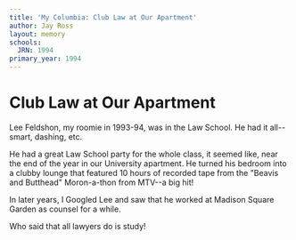 ```yaml
---
title: 'My Columbia: Club Law at Our Apartment'
author: Jay Ross
layout: memory
schools:
  JRN: 1994
primary_year: 1994
---
```

# Club Law at Our Apartment

Lee Feldshon, my roomie in 1993-94, was in the Law School.  He had it all--smart, dashing, etc.

He had a great Law School party for the whole class, it seemed like, near the end of the year in our University apartment. He turned his bedroom into a clubby lounge that featured 10 hours of recorded tape from the "Beavis and Butthead" Moron-a-thon from MTV--a big hit!

In later years, I Googled Lee and saw that he worked at Madison Square Garden as counsel for a while.

Who said that all lawyers do is study!
